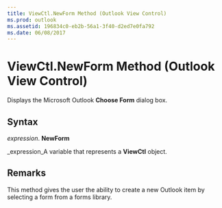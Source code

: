 ```yaml
---
title: ViewCtl.NewForm Method (Outlook View Control)
ms.prod: outlook
ms.assetid: 196834c0-eb2b-56a1-3f40-d2ed7e0fa792
ms.date: 06/08/2017
---
```



# ViewCtl.NewForm Method (Outlook View Control)

Displays the Microsoft Outlook **Choose Form** dialog box.


## Syntax

 _expression_. **NewForm**

 _expression_A variable that represents a **ViewCtl** object.


## Remarks

This method gives the user the ability to create a new Outlook item by selecting a form from a forms library.


